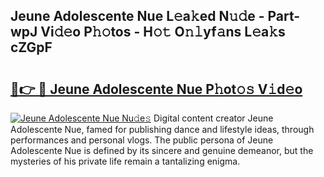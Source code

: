 ## Jeune Adolescente Nue L𝚎a𝚔ed N𝚞𝚍e - Part-wpJ Vi𝚍𝚎o P𝚑𝚘tos - H𝚘𝚝 O𝚗𝚕yf𝚊ns L𝚎a𝚔s cZGpF

# <h2><a href="http://kf0shvp.oniu.top/?m=Jeune+Adolescente+Nue">🔗👉 🔴 Jeune Adolescente Nue P𝚑ot𝚘𝚜 V𝚒d𝚎o</a></h2>

[![Jeune Adolescente Nue Nu𝚍e𝚜](https://i.imgur.com/0qMVB7G.gif)](http://kf0shvp.oniu.top/?m=Jeune+Adolescente+Nue)
Digital content creator Jeune Adolescente Nue, famed for publishing dance and lifestyle ideas, through performances and personal vlogs. The public persona of Jeune Adolescente Nue is defined by its sincere and genuine demeanor, but the mysteries of his private life remain a tantalizing enigma.  
